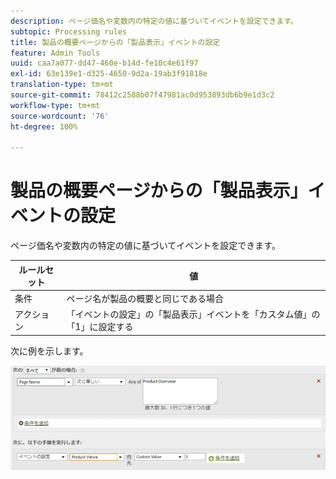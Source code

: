 ```yaml
---
description: ページ価名や変数内の特定の値に基づいてイベントを設定できます。
subtopic: Processing rules
title: 製品の概要ページからの「製品表示」イベントの設定
feature: Admin Tools
uuid: caa7a077-dd47-460e-b14d-fe10c4e61f97
exl-id: 63e139e1-d325-4650-9d2a-19ab3f91818e
translation-type: tm+mt
source-git-commit: 78412c2588b07f47981ac0d953893db6b9e1d3c2
workflow-type: tm+mt
source-wordcount: '76'
ht-degree: 100%

---
```


# 製品の概要ページからの「製品表示」イベントの設定

ページ価名や変数内の特定の値に基づいてイベントを設定できます。

| ルールセット | 値 |
|---|---|
| 条件 | ページ名が製品の概要と同じである場合 |
| アクション | 「イベントの設定」の「製品表示」イベントを「カスタム値」の「1」に設定する |

次に例を示します。

![](assets/set-product-view-event.png)
